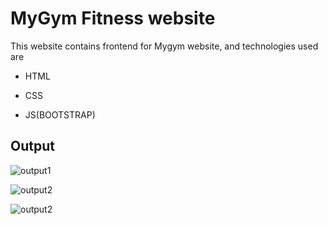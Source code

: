 # MyGym Fitness website
This website contains frontend for Mygym website, and technologies used are 
* HTML    
 
* CSS

* JS(BOOTSTRAP)

## Output

![output1](https://github.com/jay-2000/Web-dev-mini-projects/blob/gymweb/MyGym%20Website/images/output/output1.png)

![output2](https://github.com/jay-2000/Web-dev-mini-projects/blob/gymweb/MyGym%20Website/images/output/output2.png)

![output2](https://github.com/jay-2000/Web-dev-mini-projects/blob/gymweb/MyGym%20Website/images/output/output3.png?raw=true)